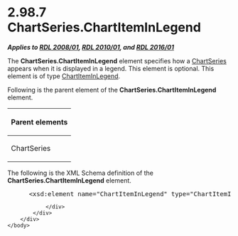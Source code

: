 <html dir="LTR" xmlns:mshelp="http://msdn.microsoft.com/mshelp" xmlns:ddue="http://ddue.schemas.microsoft.com/authoring/2003/5" xmlns:xlink="http://www.w3.org/1999/xlink" xmlns:tool="http://www.microsoft.com/tooltip">
    <head>
        <meta http-equiv="Content-Type" content="text/html; CHARSET=utf-8"></meta>
        <meta name="save" content="history"></meta>
        <title>2.98.7 ChartSeries.ChartItemInLegend</title>
        <xml>
            <mshelp:toctitle title="2.98.7 ChartSeries.ChartItemInLegend"></mshelp:toctitle>
            <mshelp:rltitle title="[MS-RDL]: ChartSeries.ChartItemInLegend"></mshelp:rltitle>
            <mshelp:keyword index="A" term="5cc7de51-4645-4a51-868f-803781bd8b53"></mshelp:keyword>
            <mshelp:attr name="DCSext.ContentType" value="open specification"></mshelp:attr>
            <mshelp:attr name="AssetID" value="5cc7de51-4645-4a51-868f-803781bd8b53"></mshelp:attr>
            <mshelp:attr name="TopicType" value="kbRef"></mshelp:attr>
            <mshelp:attr name="DCSext.Title" value="[MS-RDL]: ChartSeries.ChartItemInLegend" />
        </xml>
    </head>
    <body>
        <div id="header">
            <h1 class="heading">2.98.7 ChartSeries.ChartItemInLegend</h1>
        </div>
        <div id="mainSection">
            <div id="mainBody">
                <div id="allHistory" class="saveHistory"></div>
                <div id="sectionSection0" class="section" name="collapseableSection">
                    

<p><b><i>Applies to </i></b><a href="1e855f94-4617-47e4-b89e-0856c6cb420f.md"><b><i>RDL 2008/01</i></b></a><b><i>,
</i></b><a href="3428e690-a348-4ec7-8a6a-8efb42d2cdee.md"><b><i>RDL 2010/01</i></b></a><b><i>,
and </i></b><a href="52ce3983-2bfc-4e72-9359-42aaf5fe4509.md"><b><i>RDL 2016/01</i></b></a></p>

<p>The <b>ChartSeries.ChartItemInLegend</b> element specifies
how a <a href="aee11573-3fcf-4365-938b-e6c8ceece6e1.md"><span>ChartSeries</span></a> appears
when it is displayed in a legend. This element is optional. This element is of
type <a href="ceec3f71-5301-40f3-a8a9-cc2ad64018f3.md">ChartItemInLegend</a>.</p>

<p>Following is the parent element of the <b>ChartSeries.ChartItemInLegend</b>
element.</p>

<table>
 <thead>
  <tr>
   <th>
   <p>Parent elements</p>
   </th>
  </tr>
 </thead>
 <tr>
  <td>
  <p>ChartSeries </p>
  </td>
 </tr>
</table>

<p>The following is the XML Schema definition of the <b>ChartSeries.ChartItemInLegend</b>
element.</p>

<dl>
<dd>
<div><pre> &lt;xsd:element name=&quot;ChartItemInLegend&quot; type=&quot;ChartItemInLegendType&quot; minOccurs=&quot;0&quot; /&gt;
</pre></div>
</dd></dl>


                </div>
            </div>
        </div>
    </body>
</html>